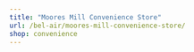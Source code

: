 ```yaml
---
title: "Moores Mill Convenience Store"
url: /bel-air/moores-mill-convenience-store/
shop: convenience
---
```

